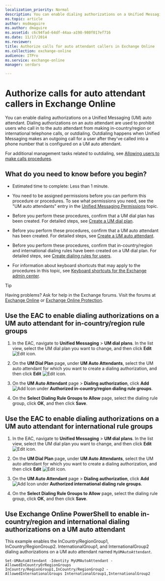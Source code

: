 ```yaml
---
localization_priority: Normal
description: You can enable dialing authorizations on a Unified Messaging (UM) auto attendant. Dialing authorizations on an auto attendant are used to prohibit users who call in to the auto attendant from making in-country/region or international telephone calls, or outdialing. Outdialing happens when Unified Messaging makes an outgoing call for a user after they've called into a phone number that is configured on a UM auto attendant.
ms.topic: article
author: msdmaguire
ms.author: dmaguire
ms.assetid: c6c94fad-64df-44aa-a198-980f017ef716
ms.date: 11/17/2014
ms.reviewer: 
title: Authorize calls for auto attendant callers in Exchange Online
ms.collection: exchange-online
audience: ITPro
ms.service: exchange-online
manager: serdars

---
```


# Authorize calls for auto attendant callers in Exchange Online

You can enable dialing authorizations on a Unified Messaging (UM) auto attendant. Dialing authorizations on an auto attendant are used to prohibit users who call in to the auto attendant from making in-country/region or international telephone calls, or outdialing. Outdialing happens when Unified Messaging makes an outgoing call for a user after they've called into a phone number that is configured on a UM auto attendant.

For additional management tasks related to outdialing, see [Allowing users to make calls procedures](allow-users-to-make-calls-procedures.md).

## What do you need to know before you begin?

- Estimated time to complete: Less than 1 minute.

- You need to be assigned permissions before you can perform this procedure or procedures. To see what permissions you need, see the "UM auto attendants" entry in the [Unified Messaging Permissions](https://technet.microsoft.com/library/d326c3bc-8f33-434a-bf02-a83cc26a5498.aspx) topic.

- Before you perform these procedures, confirm that a UM dial plan has been created. For detailed steps, see [Create a UM dial plan](../../voice-mail-unified-messaging/connect-voice-mail-system/create-um-dial-plan.md).

- Before you perform these procedures, confirm that a UM auto attendant has been created. For detailed steps, see [Create a UM auto attendant](../../voice-mail-unified-messaging/automatically-answer-and-route-calls/create-a-um-auto-attendant.md).

- Before you perform these procedures, confirm that in-country/region and international dialing rules have been created on a UM dial plan. For detailed steps, see [Create dialing rules for users](create-dialing-rules.md).

- For information about keyboard shortcuts that may apply to the procedures in this topic, see [Keyboard shortcuts for the Exchange admin center](../../accessibility/keyboard-shortcuts-in-admin-center.md).

> [!TIP]
> Having problems? Ask for help in the Exchange forums. Visit the forums at [Exchange Online](https://go.microsoft.com/fwlink/p/?linkId=267542) or [Exchange Online Protection](https://go.microsoft.com/fwlink/p/?linkId=285351).

## Use the EAC to enable dialing authorizations on a UM auto attendant for in-country/region rule groups

1. In the EAC, navigate to **Unified Messaging** \> **UM dial plans**. In the list view, select the UM dial plan you want to change, and then click **Edit** ![Edit icon](../../media/ITPro_EAC_EditIcon.gif).

2. On the **UM Dial Plan** page, under **UM Auto Attendants**, select the UM auto attendant for which you want to create a dialing authorization, and then click **Edit** ![Edit icon](../../media/ITPro_EAC_EditIcon.gif).

3. On the **UM Auto Attendant** page \> **Dialing authorization**, click **Add** ![Add Icon](../../media/ITPro_EAC_AddIcon.gif) under **Authorized in-country/region dialing rule groups**.

4. On the **Select Dialing Rule Groups to Allow** page, select the dialing rule group, click **OK**, and then click **Save**.

## Use the EAC to enable dialing authorizations on a UM auto attendant for international rule groups

1. In the EAC, navigate to **Unified Messaging** \> **UM dial plans**. In the list view, select the UM dial plan you want to change, and then click **Edit** ![Edit icon](../../media/ITPro_EAC_EditIcon.gif).

2. On the **UM Dial Plan** page, under **UM Auto Attendants**, select the UM auto attendant for which you want to create a dialing authorization, and then click **Edit** ![Edit icon](../../media/ITPro_EAC_EditIcon.gif).

3. On the **UM Auto Attendant** page \> **Dialing authorization**, click **Add** ![Add Icon](../../media/ITPro_EAC_AddIcon.gif) under **Authorized international dialing rule groups**.

4. On the **Select Dialing Rule Groups to Allow** page, select the dialing rule group, click **OK**, and then click **Save**.

## Use Exchange Online PowerShell to enable in-country/region and international dialing authorizations on a UM auto attendant

This example enables the InCountry/RegionGroup1, InCountry/RegionGroup2. InternationalGroup1, and InternationalGroup2 dialing authorizations on a UM auto attendant named `MyUMAutoAttendant`.

```
Set-UMAutoAttendant -Identity MyUMAutoAttendant -AllowedInCountryOrRegionGroups InCountry/RegionGroup1,InCountry/RegionGroup2 -AllowedInternationalGroups InternationalGroup1,InternationalGroup2
```
